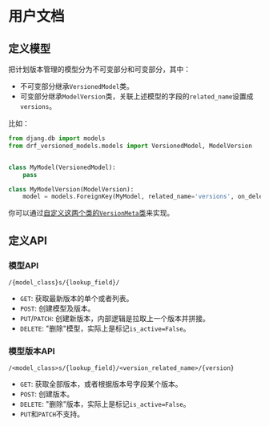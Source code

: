 # 用户文档

## 定义模型

把计划版本管理的模型分为不可变部分和可变部分，其中：
- 不可变部分继承`VersionedModel`类。
- 可变部分继承`ModelVersion`类，关联上述模型的字段的`related_name`设置成`versions`。

比如：
```python
from djang.db import models
from drf_versioned_models.models import VersionedModel, ModelVersion


class MyModel(VersionedModel):
    pass

class MyModelVersion(ModelVersion):
    model = models.ForeignKey(MyModel, related_name='versions', on_delete=models.CASCADE)
```

你可以通过[自定义这两个类的`VersionMeta`类](custom_version_meta.md)来实现。

## 定义API

### 模型API

`/{model_class}s/{lookup_field}/`

- `GET`: 获取最新版本的单个或者列表。
- `POST`: 创建模型及版本。
- `PUT`/`PATCH`: 创建新版本，内部逻辑是拉取上一个版本并拼接。
- `DELETE`: "删除"模型，实际上是标记`is_active=False`。

### 模型版本API

`/<model_class>s/{lookup_field}/<version_related_name>/{version}`

- `GET`: 获取全部版本，或者根据版本号字段某个版本。
- `POST`: 创建版本。
- `DELETE`: "删除"版本，实际上是标记`is_active=False`。
- `PUT`和`PATCH`不支持。
